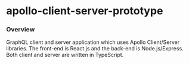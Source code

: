 # apollo-client-server-prototype

### Overview

GraphQL client and server application which uses Apollo Client/Server libraries.  The front-end is 
React.js and the back-end is Node.js/Express.  Both client and server are written in TypeScript.
